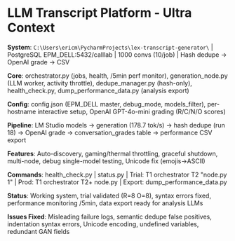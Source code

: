 # LLM Transcript Platform - Ultra Context

**System**: `C:\Users\ericm\PycharmProjects\lex-transcript-generator\` | PostgreSQL EPM_DELL:5432/calllab | 1000 convs (10/job) | Hash dedupe → OpenAI grade → CSV

**Core**: orchestrator.py (jobs, health, /5min perf monitor), generation_node.py (LLM worker, activity throttle), dedupe_manager.py (hash-only), health_check.py, dump_performance_data.py (analysis export)

**Config**: config.json (EPM_DELL master, debug_mode, models_filter), per-hostname interactive setup, OpenAI GPT-4o-mini grading (R/C/N/O scores)

**Pipeline**: LM Studio models → generation (178.7 tok/s) → hash dedupe (run 18) → OpenAI grade → conversation_grades table → performance CSV export

**Features**: Auto-discovery, gaming/thermal throttling, graceful shutdown, multi-node, debug single-model testing, Unicode fix (emojis→ASCII)

**Commands**: health_check.py | status.py | Trial: T1 orchestrator T2 "node.py 1" | Prod: T1 orchestrator T2+ node.py | Export: dump_performance_data.py

**Status**: Working system, trial validated (R=8 O=8), syntax errors fixed, performance monitoring /5min, data export ready for analysis LLMs

**Issues Fixed**: Misleading failure logs, semantic dedupe false positives, indentation syntax errors, Unicode encoding, undefined variables, redundant GAN fields